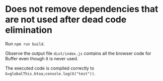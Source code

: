 # Does not remove dependencies that are not used after dead code elimination

Run `npm run build`.

Observe the output file `dist/index.js` contains all the browser code for Buffer even though it is never used.

The executed code is compiled correctly to `G=globalThis.btoa;console.log(G("test"))`.
